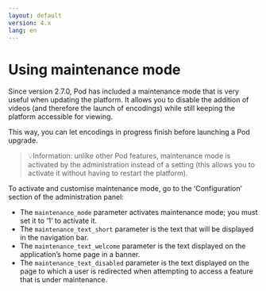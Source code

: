 ```yaml
---
layout: default
version: 4.x
lang: en
---
```


# Using maintenance mode

Since version 2.7.0, Pod has included a maintenance mode that is very useful when updating the platform. It allows you to disable the addition of videos (and therefore the launch of encodings) while still keeping the platform accessible for viewing.

This way, you can let encodings in progress finish before launching a Pod upgrade.

> 💡Information: unlike other Pod features, maintenance mode is activated by the administration instead of a setting (this allows you to activate it without having to restart the platform).

To activate and customise maintenance mode, go to the ‘Configuration’ section of the administration panel:

- The `maintenance_mode` parameter activates maintenance mode; you must set it to ‘1’ to activate it.
- The `maintenance_text_short` parameter is the text that will be displayed in the navigation bar.
- The `maintenance_text_welcome` parameter is the text displayed on the application’s home page in a banner.
- The `maintenance_text_disabled` parameter is the text displayed on the page to which a user is redirected when attempting to access a feature that is under maintenance.
